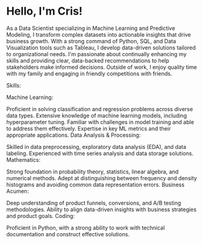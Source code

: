 # Hello, I'm Cris! 

As a Data Scientist specializing in Machine Learning and Predictive Modeling, I transform complex datasets into actionable insights that drive business growth. With a strong command of Python, SQL, and Data Visualization tools such as Tableau, I develop data-driven solutions tailored to organizational needs. I'm passionate about continually enhancing my skills and providing clear, data-backed recommendations to help stakeholders make informed decisions. Outside of work, I enjoy quality time with my family and engaging in friendly competitions with friends.

Skills:

Machine Learning:

Proficient in solving classification and regression problems across diverse data types.
Extensive knowledge of machine learning models, including hyperparameter tuning.
Familiar with challenges in model training and able to address them effectively.
Expertise in key ML metrics and their appropriate applications.
Data Analysis & Processing:

Skilled in data preprocessing, exploratory data analysis (EDA), and data labeling.
Experienced with time series analysis and data storage solutions.
Mathematics:

Strong foundation in probability theory, statistics, linear algebra, and numerical methods.
Adept at distinguishing between frequency and density histograms and avoiding common data representation errors.
Business Acumen:

Deep understanding of product funnels, conversions, and A/B testing methodologies.
Ability to align data-driven insights with business strategies and product goals.
Coding:

Proficient in Python, with a strong ability to work with technical documentation and construct effective solutions.
